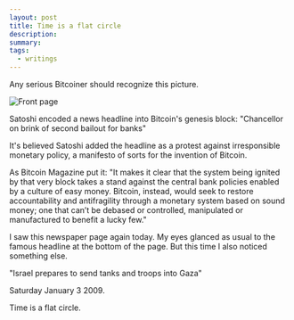 ```yaml
---
layout: post
title: Time is a flat circle
description:
summary:
tags:
  - writings
---
```


Any serious Bitcoiner should recognize this picture.

![Front page](https://images.fineartamerica.com/images/artworkimages/mediumlarge/3/bitcoin-genesis-block-newspaper-canvas-print-hunter-lee.jpg)

Satoshi encoded a news headline into Bitcoin's genesis block: "Chancellor on brink of second bailout for banks"

It's believed Satoshi added the headline as a protest against irresponsible monetary policy, a manifesto of sorts for the invention of Bitcoin.

As Bitcoin Magazine put it: "It makes it clear that the system being ignited by that very block takes a stand against the central bank policies enabled by a culture of easy money. Bitcoin, instead, would seek to restore accountability and antifragility through a monetary system based on sound money; one that can’t be debased or controlled, manipulated or manufactured to benefit a lucky few."

I saw this newspaper page again today. My eyes glanced as usual to the famous headline at the bottom of the page. But this time I also noticed something else.

"Israel prepares to send tanks and troops into Gaza"

Saturday January 3 2009.

Time is a flat circle.
